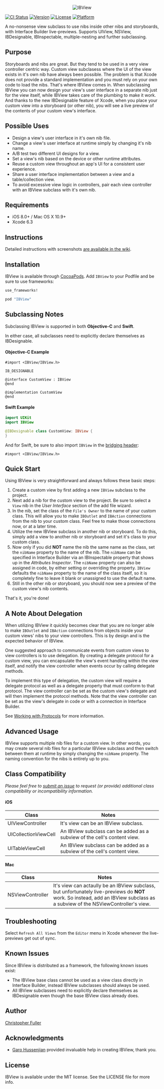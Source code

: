 <p align="center">
  <img src="https://raw.githubusercontent.com/jetpackpilots/IBView/assets/IBView.png" alt="IBView" title="IBView">
</p>

[![CI Status](http://img.shields.io/travis/JetpackPilots/IBView.svg?style=flat)](https://travis-ci.org/JetpackPilots/IBView)
[![Version](https://img.shields.io/cocoapods/v/IBView.svg?style=flat)](http://cocoapods.org/pods/IBView)
[![License](https://img.shields.io/cocoapods/l/IBView.svg?style=flat)](http://cocoapods.org/pods/IBView)
[![Platform](https://img.shields.io/cocoapods/p/IBView.svg?style=flat)](http://cocoapods.org/pods/IBView)

A no-nonsense view subclass to use nibs inside other nibs and storyboards,
with Interface Builder live-previews. Supports UIView, NSView, IBDesignable,
IBInspectable, multiple-nesting and further subclassing.

## Purpose

Storyboards and nibs are great. But they tend to be used in a very view controller centric way.
Custom view subclasess where the UI of the view exists in it's own nib have always been possible.
The problem is that Xcode does not provide a standard implementation and you must rely on your
own code to load the nibs. That's where IBView comes in. When subclassing IBView you can now
design your view's user interface in a separate nib just for the view itself, while IBView takes
care of the plumbing to make it work. And thanks to the new IBDesignable feature of Xcode, when
you place your custom view into a storyboard (or other nib), you will see a live preview of the
contents of your custom view's interface.

## Possible Uses

- Design a view's user interface in it's own nib file.
- Change a view's user interface at runtime simply by changing it's nib name.
- A/B test two different UI designs for a view.
- Set a view's nib based on the device or other runtime attributes.
- Reuse a custom view throughout an app's UI for a consistent user experience.
- Share a user interface implementation between a view and a table/collection view.
- To avoid excessive view logic in controllers, pair each view controller with an IBView subclass with it's own nib.

## Requirements

- iOS 8.0+ / Mac OS X 10.9+
- Xcode 6.3

## Instructions

Detailed instructions with screenshots [are available in the wiki](https://github.com/jetpackpilots/IBView/wiki/IBView-Instructions).

## Installation

IBView is available through [CocoaPods](http://cocoapods.org). Add `IBView` to your Podfile and be sure to use frameworks:

```ruby
use_frameworks!

pod "IBView"
```

## Subclassing Notes

Subclassing IBView is supported in both **Objective-C** and **Swift**.

In either case, all subclasses need to explicitly declare themselves as IBDesignable.

#### Objective-C Example

```
#import <IBView/IBView.h>

IB_DESIGNABLE

@interface CustomView : IBView
@end

@implementation CustomView
@end
```

#### Swift Example

```Swift
import UIKit
import IBView

@IBDesignable class CustomView: IBView {
}
```

And for Swift, be sure to also import `IBView` in the [bridging header](https://developer.apple.com/library/ios/documentation/Swift/Conceptual/BuildingCocoaApps/MixandMatch.html):

```
#import <IBView/IBView.h>
```

## Quick Start

Using IBView is very straightforward and always follows these basic steps:

1. Create a custom view by first adding a new `IBView` subclass to the project.
2. Next add a nib for the custom view to the project. Be sure to select a `View` nib in the *User Interface* section of the add file wizard.
3. In the nib, set the class of the `File's Owner` to the name of your custom class. This will allow you to make `IBOutlet` and `IBAction` connections from the nib to your custom class. Feel free to make those connections now, or at a later time.
4. Utilize the new IBView subclass in another nib or storyboard. To do this, simply add a view to another nib or storyboard and set it's class to your custom class.
5. Now only if you did **NOT** name the nib the same name as the class, set the `nibName` property to the name of the nib. The `nibName` can be specified in Interface Builder via an IBInspectable property that shows up in the *Attributes Inspector*. The `nibName` property can also be assigned in code, by either setting or overriding the property. `IBView` defaults the `nibName` property to the name of the class itself, so it is completely fine to leave it blank or unassigned to use the default name.
6. Still in the other nib or storyboard, you should now see a preview of the custom view's nib contents.

That's it, you're done!

## A Note About Delegation

When utilizing IBView it quickly becomes clear that you are no longer able to make `IBOutlet`
and `IBAction` connections from objects inside your custom views' nibs to your view controllers.
This is by design and is the expected behavior of IBView.

One suggested approach to communicate events from custom views to view controllers is to use
delegation. By creating a delegate protocol for a custom view, you can encapsulate the view's
event handling within the view itself, and notify the view controller when events occur by calling
delegate methods.

To implement this type of delegation, the custom view will require a delegate protocol as well
as a delegate property that must conform to that protocol. The view controller can be set as the
custom view's delegate and will then implement the protocol methods. Note that the view controller
can be set as the view's delegate in code or with a connection in Interface Builder.

See [Working with Protocols](https://developer.apple.com/library/ios/documentation/Cocoa/Conceptual/ProgrammingWithObjectiveC/WorkingwithProtocols/WorkingwithProtocols.html) for more information.

## Advanced Usage

IBView supports multiple nib files for a custom view. In other words, you may create several nib
files for a particular IBView subclass and then switch between them at runtime by simply changing
the `nibName` property. The naming convention for the nibs is entirely up to you.

## Class Compatibility

*Please feel free to [submit an issue](https://github.com/jetpackpilots/IBView/issues/new) to request (or provide) additional class compatibility or incompatibility information.*

#### iOS

Class                | Notes
-----                | -----
UIViewController     | It's view can be an IBView subclass.
UICollectionViewCell | An IBView subclass can be added as a subview of the cell's content view.
UITableViewCell      | An IBView subclass can be added as a subview of the cell's content view.

#### Mac

Class            | Notes
-----            | -----
NSViewController | It's view can actaully be an IBView subclass, but unfortunately live-previews do **NOT** work. So instead, add an IBView subclass as a subview of the NSViewController's view.

## Troubleshooting

Select `Refresh All Views` from the `Editor` menu in Xcode whenever the live-previews get out of sync.

## Known Issues

Since IBView is distributed as a framework, the following known issues exist:

- The IBView base class cannot be used as a view class directly in Interface Builder, instead IBView subclasses should always be used.
- All IBView subclasses need to explicitly declare themselves as IBDesignable even though the base IBView class already does.

## Author

[Christopher Fuller](http://github.com/chrisfuller)

## Acknowledgments

- [Garo Hussenjian](http://github.com/garohussenjian) provided invaluable help in creating IBView, thank you.

## License

IBView is available under the MIT license. See the LICENSE file for more info.
